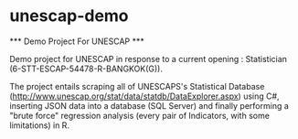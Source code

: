 # unescap-demo

*** Demo Project For UNESCAP ***

Demo project for UNESCAP in response to a current opening : Statistician (6-STT-ESCAP-54478-R-BANGKOK(G)).

The project entails scraping all of UNESCAPS's Statistical Database (http://www.unescap.org/stat/data/statdb/DataExplorer.aspx)
using C#, inserting JSON data into a database (SQL Server) and finally performing a "brute force" regression analysis (every pair
of Indicators, with some limitations) in R.
